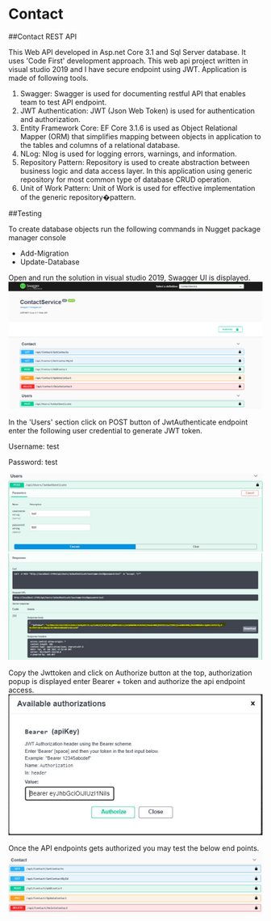 # Contact
##Contact REST API

This Web API developed in Asp.net Core 3.1 and Sql Server database. It uses 'Code First' development approach. This web api project written in visual studio 2019 and I have secure endpoint using JWT. Application is made of following tools.

1. Swagger: Swagger is used for documenting restful API that enables team to test API endpoint.
2. JWT Authentication: JWT (Json Web Token) is used for authentication and authorization.
3. Entity Framework Core: EF Core 3.1.6 is used as Object Relational Mapper (ORM) that simplifies mapping between objects in application to the tables and columns of a relational database.
4. NLog: Nlog is used for logging errors, warnings, and information.
5. Repository Pattern: Repository is used to create abstraction between business logic and data access layer. In this application using generic repository for most common type of database CRUD operation. 
6. Unit of Work Pattern: Unit of Work is used for effective implementation of the generic repository�pattern.

##Testing

To create database objects run the following commands in Nugget package manager console
* Add-Migration 
* Update-Database

Open and run the solution in visual studio 2019, Swagger UI is displayed.
 ![ContactAPI](./.github/swaggerhome.JPG)

In the 'Users' section click on POST button of JwtAuthenticate endpoint enter the following user credential to generate JWT token.

Username: test

Password: test

![ContactAPI](./.github/user.jpg)
![ContactAPI](./.github/token.jpg)

Copy the Jwttoken and click on Authorize button at the top, authorization popup is displayed enter Bearer + token  and authorize the api endpoint access. 
![ContactAPI](./.github/authorize.jpg)

Once the API endpoints gets authorized you may test the below end points.
![ContactAPI](./.github/endpoint.jpg)

 

